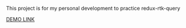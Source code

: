 This project is for my personal development to practice redux-rtk-query

[DEMO LINK](https://nurdanokcu.github.io/learn-redux-rtk-query/)
